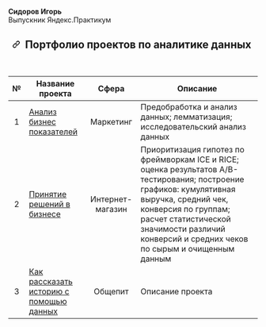 <b>Сидоров Игорь</b>
<br> Выпускник Яндекс.Практикум</br>

<div id="readme" class="Box-body readme blob js-code-block-container js-search-container p-5 p-xl-6 gist-border-0">
    <article class="markdown-body entry-content container-lg" itemprop="text"><h1 align="center" dir="auto"><a id="user-content---портфолио-проектов-по-аналитике-данных" class="anchor" aria-hidden="true" href="#--портфолио-проектов-по-аналитике-данных"><svg class="octicon octicon-link" viewBox="0 0 16 16" version="1.1" width="16" height="16" aria-hidden="true"><path fill-rule="evenodd" d="M7.775 3.275a.75.75 0 001.06 1.06l1.25-1.25a2 2 0 112.83 2.83l-2.5 2.5a2 2 0 01-2.83 0 .75.75 0 00-1.06 1.06 3.5 3.5 0 004.95 0l2.5-2.5a3.5 3.5 0 00-4.95-4.95l-1.25 1.25zm-4.69 9.64a2 2 0 010-2.83l2.5-2.5a2 2 0 012.83 0 .75.75 0 001.06-1.06 3.5 3.5 0 00-4.95 0l-2.5 2.5a3.5 3.5 0 004.95 4.95l1.25-1.25a.75.75 0 00-1.06-1.06l-1.25 1.25a2 2 0 01-2.83 0z"></path></svg></a>
   Портфолио проектов по аналитике данных 
</h1>
<br>
<table>
<thead>
<tr>
<th align="center">№</th>
<th>Название проекта</th>
<th align="center">Сфера</th>
<th>Описание</th>

</tr>
</thead>
<tbody>
<tr>
<td align="center">1</td>
<td><a href="https://github.com/devilsid82/Yandex_projects/blob/main/07_Business_performance_analysis">Анализ бизнес показателей</a></td>
<td align="center">Маркетинг</td>
<td>Предобработка и анализ данных; лемматизация; исследовательский анализ данных</td>

</tr>
<tr>
<td align="center">2</td>
<td><a href="https://github.com/devilsid82/Yandex_projects/blob/main/08_Business_decision_making">Принятие решений в бизнесе</a></td>
<td align="center">Интернет-магазин</td>
<td>Приоритизация гипотез по фреймворкам ICE и RICE; оценка результатов A/B-тестирования; построение графиков: кумулятивная выручка, средний чек, конверсия по группам; расчет статистической значимости различий конверсий и средних чеков по сырым и очищенным данным</td>

</tr>

<tr>
<td align="center">3</td>
<td><a href="https://github.com/devilsid82/Yandex_projects/tree/main/09_Story_telling">Как рассказать историю с помощью данных</a></td>
<td align="center">Общепит</td>
<td>Описание проекта</td>

</tr>

